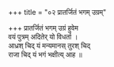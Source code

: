 +++
title = "०२ प्रातर्जितं भगम् उग्रम्"

+++
प्रातर्जितं भगम् उग्रं हुवेम  
वयं पुत्रम् अदितेर् यो विधर्ता ।  
आध्रश् चिद् यं मन्यमानस् तुरश् चिद्  
राजा चिद् यं भगं भक्षीत्य् आह ॥